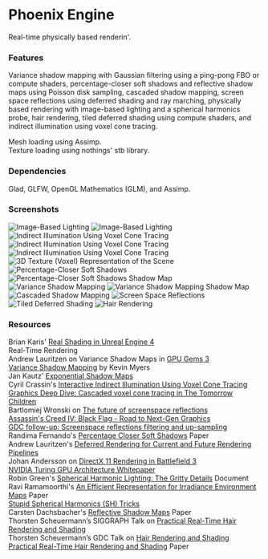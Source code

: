 # Phoenix Engine
Real-time physically based renderin'.

### Features
Variance shadow mapping with Gaussian filtering using a ping-pong FBO or compute shaders, percentage-closer soft shadows and reflective shadow maps using Poisson disk sampling, cascaded shadow mapping, screen space reflections using deferred shading and ray marching, physically based rendering with image-based lighting and a spherical harmonics probe, hair rendering, tiled deferred shading using compute shaders, and indirect illumination using voxel cone tracing.

Mesh loading using Assimp.  
Texture loading using nothings' stb library.

### Dependencies
Glad, GLFW, OpenGL Mathematics (GLM), and Assimp.

### Screenshots
![](images/ibl.png "Image-Based Lighting")
![](images/ibl2.png "Image-Based Lighting")
![](images/vct.png "Indirect Illumination Using Voxel Cone Tracing")
![](images/vct2.png "Indirect Illumination Using Voxel Cone Tracing")
![](images/vct3.png "Indirect Illumination Using Voxel Cone Tracing")
![](images/vct4.png "3D Texture (Voxel) Representation of the Scene")
![](images/pcss.png "Percentage-Closer Soft Shadows")
![](images/pcss_sm.png "Percentage-Closer Soft Shadows Shadow Map")
![](images/vsm.png "Variance Shadow Mapping")
![](images/vsm_sm.png "Variance Shadow Mapping Shadow Map")
![](images/csm.png "Cascaded Shadow Mapping")
![](images/ssr.png "Screen Space Reflections")
![](images/tds.png "Tiled Deferred Shading")
![](images/hair.png "Hair Rendering")

### Resources
Brian Karis' [Real Shading in Unreal Engine 4](https://cdn2.unrealengine.com/Resources/files/2013SiggraphPresentationsNotes-26915738.pdf)  
Real-Time Rendering  
Andrew Lauritzen on Variance Shadow Maps in [GPU Gems 3](https://developer.nvidia.com/gpugems/GPUGems3/gpugems3_ch08.html)  
[Variance Shadow Mapping](http://developer.download.nvidia.com/SDK/10/direct3d/Source/VarianceShadowMapping/Doc/VarianceShadowMapping.pdf) by Kevin Myers  
Jan Kautz' [Exponential Shadow Maps](http://jankautz.com/publications/esm_gi08.pdf)  
Cyril Crassin's [Interactive Indirect Illumination Using Voxel Cone Tracing](https://research.nvidia.com/sites/default/files/pubs/2011-09_Interactive-Indirect-Illumination/GIVoxels-pg2011-authors.pdf)  
[Graphics Deep Dive: Cascaded voxel cone tracing in The Tomorrow Children](https://www.gamasutra.com/view/news/286023/Graphics_Deep_Dive_Cascaded_voxel_cone_tracing_in_The_Tomorrow_Children.php)  
Bartlomiej Wronski on [The future of screenspace reflections](https://www.gamasutra.com/blogs/BartlomiejWronski/20140129/209609/The_future_of_screenspace_reflections.php)  
[Assassin's Creed IV: Black Flag - Road to Next-Gen Graphics](https://www.gdcvault.com/play/1020397/Assassin-s-Creed-IV-Black)  
[GDC follow-up: Screenspace reflections filtering and up-sampling](https://bartwronski.com/2014/03/23/gdc-follow-up-screenspace-reflections-filtering-and-up-sampling/)  
Randima Fernando's [Percentage Closer Soft Shadows](http://developer.download.nvidia.com/shaderlibrary/docs/shadow_PCSS.pdf) Paper  
Andrew Lauritzen's [Deferred Rendering for Current and Future Rendering Pipelines](https://software.intel.com/sites/default/files/m/d/4/1/d/8/lauritzen_deferred_shading_siggraph_2010.pdf)  
Johan Andersson on [DirectX 11 Rendering in Battlefield 3](http://www.dice.se/wp-content/uploads/2014/12/GDC11_DX11inBF3_Public.pdf)  
[NVIDIA Turing GPU Architecture Whitepaper](https://www.nvidia.com/content/dam/en-zz/Solutions/design-visualization/technologies/turing-architecture/NVIDIA-Turing-Architecture-Whitepaper.pdf)  
Robin Green's [Spherical Harmonic Lighting: The Gritty Details](http://silviojemma.com/public/papers/lighting/spherical-harmonic-lighting.pdf) Document  
Ravi Ramamoorthi's [An Efficient Representation for Irradiance Environment Maps](http://cseweb.ucsd.edu/~ravir/papers/envmap/envmap.pdf) Paper  
[Stupid Spherical Harmonics (SH) Tricks](https://www.ppsloan.org/publications/StupidSH36.pdf)  
Carsten Dachsbacher's [Reflective Shadow Maps](http://www.klayge.org/material/3_12/GI/rsm.pdf) Paper  
Thorsten Scheuermann’s SIGGRAPH Talk on [Practical Real-Time Hair Rendering and Shading](https://pdfs.semanticscholar.org/aa4c/9b498a48ec9eff1d93eaca646b3c9d2490b1.pdf)  
Thorsten Scheuermann’s GDC Talk on [Hair Rendering and Shading](http://web.engr.oregonstate.edu/~mjb/cs519/Projects/Papers/HairRendering.pdf)  
[Practical Real-Time Hair Rendering and Shading](http://citeseerx.ist.psu.edu/viewdoc/download?doi=10.1.1.607.1272&rep=rep1&type=pdf) Paper